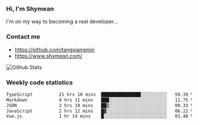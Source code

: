 ### Hi, I'm Shymean

I'm on my way to becoming a real developer...

### Contact me

- <https://github.com/tangxiangmin>
- <https://www.shymean.com/>

![Github Stats](https://github-readme-stats.vercel.app/api?username=tangxiangmin&show_icons=true&theme=dark)


###  Weekly code statistics

<!--START_SECTION:waka-->

```txt
TypeScript          21 hrs 10 mins  ███████████████░░░░░░░░░░   59.39 %
Markdown            4 hrs 11 mins   ███░░░░░░░░░░░░░░░░░░░░░░   11.75 %
JSON                3 hrs 19 mins   ██▒░░░░░░░░░░░░░░░░░░░░░░   09.33 %
JavaScript          2 hrs 12 mins   █▓░░░░░░░░░░░░░░░░░░░░░░░   06.22 %
Vue.js              1 hr 14 mins    █░░░░░░░░░░░░░░░░░░░░░░░░   03.48 %
```

<!--END_SECTION:waka-->
